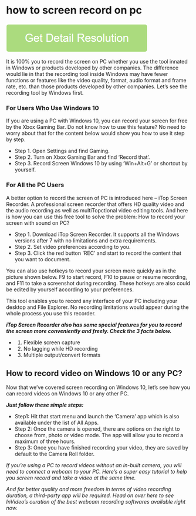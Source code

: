 # how to screen record on pc

[![how to screen record on pc](get-startted.png)](https://github.com/techsmith0/how.to.screen.record.on.pc/)

It is 100%  you to record the screen on PC whether you use the tool innated in Windows or products developed by other companies. The difference would lie in that the recording tool inside Windows may have fewer functions or features like the video quality, format, audio format and frame rate, etc. than those products developed by other companies. Let’s see the recording tool by Windows first.


### For Users Who Use Windows 10

If you are using a PC with Windows 10, you can record your screen for free by the Xbox Gaming Bar. Do not know how to use this feature? No need to worry about that for the content below would show you how to use it step by step.

* Step 1. Open Settings and find Gaming.
* Step 2. Turn on Xbox Gaming Bar and find ‘Record that’.
* Step 3. Record Screen Windows 10 by using ‘Win+Alt+G’ or shortcut by yourself.

### For All the PC Users

A better option to record the screen of PC is introduced here – iTop Screen Recorder. A professional screen recorder that offers HD quality video and the audio recording as well as multiTopctional video editing tools. And here is how you can use this free tool to solve the problem: How to record your screen with sound on PC?

* Step 1. Download iTop Screen Recorder. It supports all the Windows versions after 7 with no limitations and extra requirements.
* Step 2. Set video preferences according to you.
* Step 3. Click the red button ‘REC’ and start to record the content that you want to document.

You can also use hotkeys to record your screen more quickly as in the picture shown below. F9 to start record, F10 to pause or resume recording, and F11 to take a screenshot during recording. These hotkeys are also could be edited by yourself according to your preferences.

This tool enables you to record any interface of your PC including your desktop and File Explorer. No recording limitations would appear during the whole process you use this recorder.

**_iTop Screen Recorder also has some special features for you to record the screen more conveniently and freely. Check the 3 facts below._**

* 1. Flexible screen capture
* 2. No lagging while HD recording
* 3. Multiple output/convert formats

## How to record video on Windows 10 or any PC?

Now that we’ve covered screen recording on Windows 10, let’s see how you can record videos on Windows 10 or any other PC.

**_Just follow these simple steps:_**

* Step1: Hit that start menu and launch the ‘Camera’ app which is also available under the list of All Apps.
* Step 2: Once the camera is opened, there are options on the right to choose from, photo or video mode. The app will allow you to record a maximum of three hours.  
* Step 3: Once you have finished recording your video, they are saved by default to the Camera Roll folder. 

_If you’re using a PC to record videos without an in-built camera, you will need to connect a webcam to your PC. Here’s a super easy tutorial to help you screen record and take a video at the same time._

_And for better quality and more freedom in terms of video recording duration, a third-party app will be required. Head on over here to see InVideo’s curation of the best webcam recording softwares available right now._
